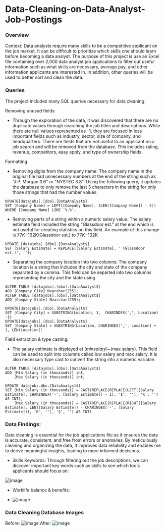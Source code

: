# Data-Cleaning-on-Data-Analyst-Job-Postings
### Overview
Context: Data analysts require many skills to be a competitive applicant on the job market. It can be difficult to prioritize which skills one should learn before becoming a data analyst. 
The purpose of this project is use an Excel file containing over 2,000 data analyst job applications to filter out useful information such as what skills are necessary, average pay, and other information
applicants are interested in. In addition, other queries will be used to better sort and clean the data. 


### Queries
The project included many SQL queries necessary for data cleaning.

Removing unused fields:
- Through the exploration of the data, it was discovered that there are no duplicate values through searching the job titles and descriptions. While there are null values represented as -1, they are focused in less important fields such as industry, sector, size of company, and headquarters. There are fields that are not useful to an applicant on a job search and will be removed from the database. This includes rating, revenue, competitors, easy apply, and type of ownership fields. 

Formatting:
- Removing digits from the company name: The company name in the original file had unnecessary numbers at the end of the string such as "J.P. Morgan 3.6" or "NYSTEC
3.8". Using the following query, it updates the database to only remove the last 3 characters in the string for only those strings that had the number values.
```
UPDATE[datajobs].[dbo].[DataAnalyst$]
SET [Company Name] = LEFT([Company Name], (LEN([Company Name]) - 3)) 
WHERE [Company Name] LIKE '%.%'; 
```
- Removing parts of a string within a numeric salary value. The salary estimate field included the string "Glassdoor est." at the end which is not useful for creating statistics on this field. An example of this change is $77K-$132K(Glassdoor est.) to $77K-$132K
```
UPDATE [datajobs].[dbo].[DataAnalyst$]
SET [Salary Estimate] = REPLACE([Salary Estimate], ' (Glassdoor est.)', '');
```
- Separating the company location into two columns: The company location is a string that includes the city and state of the company separated by a comma. This field can be separted into two columns representing the city and the state using
```
ALTER TABLE [datajobs].[dbo].[DataAnalyst$]
ADD [Company City] Nvarchar(255);
ALTER TABLE [datajobs].[dbo].[DataAnalyst$]
ADD [Company State] Nvarchar(255);

UPDATE[datajobs].[dbo].[DataAnalyst$]
SET [Company City] = SUBSTRING(Location, 1,  CHARINDEX(',', Location) -1) 
UPDATE[datajobs].[dbo].[DataAnalyst$]
SET [Company State] = SUBSTRING(Location, CHARINDEX(',', Location) + 1, LEN(Location))
```


Field extraction & type casting:
- The salary estimate is displayed at $(min salary)-$(max salary). This field can be used to split into columns called low salary and max salary. It is also necessary type cast to convert the string into a numeric variable.
```
ALTER TABLE [datajobs].[dbo].[DataAnalyst$]
ADD [Min Salary (in thousands)] int,
    [Max Salary (in thousands)] int;

UPDATE datajobs.dbo.[DataAnalyst$]
SET [Min Salary (in thousands)] = CAST(REPLACE(REPLACE(LEFT([Salary Estimate], CHARINDEX('-', [Salary Estimate]) - 1), '$', ''), 'K', '') AS INT),
    [Max Salary (in thousands)] = CAST(REPLACE(REPLACE(RIGHT([Salary Estimate], LEN([Salary Estimate]) - CHARINDEX('-', [Salary Estimate])), 'K', ''), '$', '') AS INT)
```
### Data Findings:
Data cleaning is essential for the job applications file as it ensures the data is accurate, consistent, and free from errors or anomalies. By meticulously cleaning and organizing the data, It improves data reliability and enables me to derive meaningful insights, leading to more informed decisions. 
- Skills Keywords: Through filtering out the job descriptions, we can discover important key words such as skills to see which tools applicants should focus on:
  
![image](https://github.com/danielq24/Data-Cleaning-on-Data-Analyst-Job-Postings/assets/123119481/98b06e27-1949-4914-a9b3-9d2ba91084cb)


- Worklife balance & benefits:

- ![image](https://github.com/danielq24/Data-Cleaning-on-Data-Analyst-Job-Postings/assets/123119481/911fc616-139c-455b-94af-3e5795a504c1)


### Data Cleaning Database Images
Before:
![image](https://github.com/danielq24/Data-Cleaning-on-Data-Analyst-Job-Postings/assets/123119481/a3c894c5-5c57-45de-bf11-1df0f9736287)
After:
![image](https://github.com/danielq24/Data-Cleaning-on-Data-Analyst-Job-Postings/assets/123119481/b2b2f53d-782d-4a96-aee7-27e5ca578b7f)

